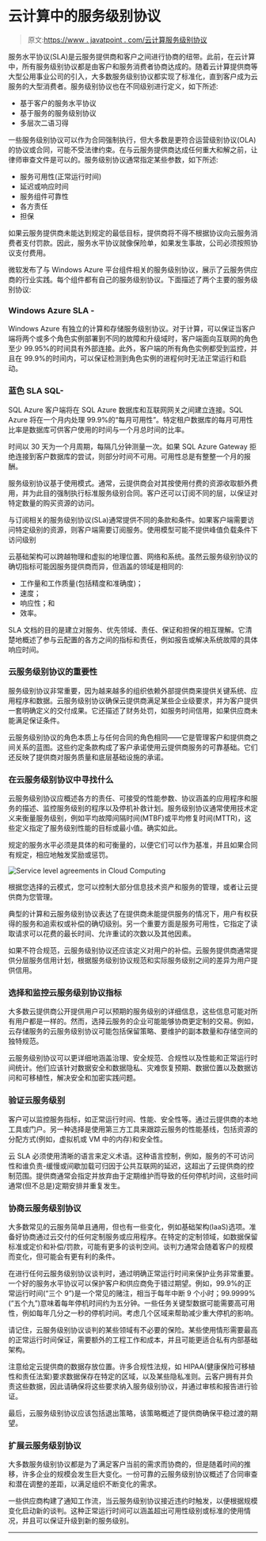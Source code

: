 # 云计算中的服务级别协议

> 原文:[https://www . javatpoint . com/云计算服务级别协议](https://www.javatpoint.com/service-level-agreements-in-cloud-computing)

服务水平协议(SLA)是云服务提供商和客户之间进行协商的纽带。此前，在云计算中，所有服务级别协议都是由客户和服务消费者协商达成的。随着云计算提供商等大型公用事业公司的引入，大多数服务级别协议都实现了标准化，直到客户成为云服务的大型消费者。服务级别协议也在不同级别进行定义，如下所述:

*   基于客户的服务水平协议
*   基于服务的服务级别协议
*   多层次二语习得

一些服务级别协议可以作为合同强制执行，但大多数是更符合运营级别协议(OLA)的协议或合同，可能不受法律约束。在与云服务提供商达成任何重大和解之前，让律师审查文件是可以的。服务级别协议通常指定某些参数，如下所述:

*   服务可用性(正常运行时间)
*   延迟或响应时间
*   服务组件可靠性
*   各方责任
*   担保

如果云服务提供商未能达到规定的最低目标，提供商将不得不根据协议向云服务消费者支付罚款。因此，服务水平协议就像保险单，如果发生事故，公司必须按照协议支付费用。

微软发布了与 Windows Azure 平台组件相关的服务级别协议，展示了云服务供应商的行业实践。每个组件都有自己的服务级别协议。下面描述了两个主要的服务级别协议:

### Windows Azure SLA -

Windows Azure 有独立的计算和存储服务级别协议。对于计算，可以保证当客户端将两个或多个角色实例部署到不同的故障和升级域时，客户端面向互联网的角色至少 99.95%的时间具有外部连接。此外，客户端的所有角色实例都受到监控，并且在 99.9%的时间内，可以保证检测到角色实例的进程何时无法正常运行和启动。

### 蓝色 SLA SQL-

SQL Azure 客户端将在 SQL Azure 数据库和互联网网关之间建立连接。SQL Azure 将在一个月内处理 99.9%的“每月可用性”。特定租户数据库的每月可用性比率是数据库可供客户使用的时间与一个月总时间的比率。

时间以 30 天为一个月周期，每隔几分钟测量一次。如果 SQL Azure Gateway 拒绝连接到客户数据库的尝试，则部分时间不可用。可用性总是有整整一个月的报酬。

服务级别协议基于使用模式。通常，云提供商会对其按使用付费的资源收取额外费用，并为此目的强制执行标准服务级别合同。客户还可以订阅不同的层，以保证对特定数量的购买资源的访问。

与订阅相关的服务级别协议(SLa)通常提供不同的条款和条件。如果客户端需要访问特定级别的资源，则客户端需要订阅服务。使用模型可能不提供峰值负载条件下访问级别

云基础架构可以跨越物理和虚拟的地理位置、网络和系统。虽然云服务级别协议的确切指标可能因服务提供商而异，但涵盖的领域是相同的:

*   工作量和工作质量(包括精度和准确度)；
*   速度；
*   响应性；和
*   效率。

SLA 文档的目的是建立对服务、优先领域、责任、保证和担保的相互理解。它清楚地概述了参与云配置的各方之间的指标和责任，例如报告或解决系统故障的具体响应时间。

### 云服务级别协议的重要性

服务级别协议非常重要，因为越来越多的组织依赖外部提供商来提供关键系统、应用程序和数据。云服务级别协议确保云提供商满足某些企业级要求，并为客户提供一套明确定义的交付成果。它还描述了财务处罚，如服务时间信用，如果供应商未能满足保证条件。

云服务级别协议的角色本质上与任何合同的角色相同——它是管理客户和提供商之间关系的蓝图。这些约定条款构成了客户承诺使用云提供商服务的可靠基础。它们还反映了提供商对服务质量和底层基础设施的承诺。

### 在云服务级别协议中寻找什么

云服务级别协议应概述各方的责任、可接受的性能参数、协议涵盖的应用程序和服务的描述、监控服务级别的程序以及停机补救计划。服务级别协议通常使用技术定义来衡量服务级别，例如平均故障间隔时间(MTBF)或平均修复时间(MTTR)，这些定义指定了服务级别性能的目标或最小值。确实如此。

规定的服务水平必须是具体的和可衡量的，以便它们可以作为基准，并且如果合同有规定，相应地触发奖励或惩罚。

![Service level agreements in Cloud Computing](../Images/e1b2b88763f1e25eb7e7cce25f6402ea.png)

根据您选择的云模式，您可以控制大部分信息技术资产和服务的管理，或者让云提供商为您管理。

典型的计算和云服务级别协议表达了在提供商未能提供服务的情况下，用户有权获得的服务和追索权或补偿的确切级别。另一个重要方面是服务可用性，它指定了读取请求可以花费的最长时间、允许重试的次数以及其他因素。

如果不符合规范，云服务级别协议还应该定义对用户的补偿。云服务提供商通常提供分层服务信用计划，根据服务级别协议规范和实际服务级别之间的差异为用户提供信用。

### 选择和监控云服务级别协议指标

大多数云提供商公开提供用户可以预期的服务级别的详细信息，这些信息可能对所有用户都是一样的。然而，选择云服务的企业可能能够协商更定制的交易。例如，云存储服务的云服务级别协议可能包括保留策略、要维护的副本数量和存储空间的独特规范。

云服务级别协议可以更详细地涵盖治理、安全规范、合规性以及性能和正常运行时间统计。他们应该针对数据安全和数据隐私、灾难恢复预期、数据位置以及数据访问和可移植性，解决安全和加密实践问题。

### 验证云服务级别

客户可以监控服务指标，如正常运行时间、性能、安全性等。通过云提供商的本地工具或门户。另一种选择是使用第三方工具来跟踪云服务的性能基线，包括资源的分配方式(例如，虚拟机或 VM 中的内存)和安全性。

云 SLA 必须使用清晰的语言来定义术语。这种语言控制，例如，服务的不可访问性和谁负责-缓慢或间歇加载可归因于公共互联网的延迟，这超出了云提供商的控制范围。提供商通常会指定并放弃由于定期维护而导致的任何停机时间，这些时间通常(但不总是)定期安排并重复发生。

### 协商云服务级别协议

大多数常见的云服务简单且通用，但也有一些变化，例如基础架构(IaaS)选项。准备好协商通过云交付的任何定制服务或应用程序。在特定的定制领域，如数据保留标准或定价和补偿/罚款，可能有更多的谈判空间。谈判力通常会随着客户的规模而变化，但可能会有更有利的条件。

在进行任何云服务级别协议谈判时，通过明确正常运行时间来保护业务非常重要。一个好的服务水平协议可以保护客户和供应商免于错过期望。例如，99.9%的正常运行时间(“三个 9”)是一个常见的赌注，相当于每年中断 9 个小时；99.9999%(“五个九”)意味着每年停机时间约为五分钟。一些任务关键型数据可能需要高可用性，例如每年几分之一秒的停机时间。考虑几个区域来帮助减少重大停机的影响。

请记住，云服务级别协议谈判的某些领域有不必要的保险。某些使用情形需要最高的正常运行时间保证，需要额外的工程工作和成本，并且可能更适合私有内部基础架构。

注意给定云提供商的数据存放位置。许多合规性法规，如 HIPAA(健康保险可移植性和责任法案)要求数据保存在特定的区域，以及某些隐私准则。云客户拥有并负责这些数据，因此请确保将这些要求纳入服务级别协议，并通过审核和报告进行验证。

最后，云服务级别协议应该包括退出策略，该策略概述了提供商确保平稳过渡的期望。

### 扩展云服务级别协议

大多数服务级别协议都是为了满足客户当前的需求而协商的，但是随着时间的推移，许多企业的规模会发生巨大变化。一份可靠的云服务级别协议概述了合同审查和潜在调整的差距，以满足组织不断变化的需求。

一些供应商构建了通知工作流，当云服务级别协议接近违约时触发，以便根据规模变化启动新的谈判。这种正常运行时间可以涵盖超出可用性级别或标准的使用情况，并且可以保证升级到新的服务级别。

* * *